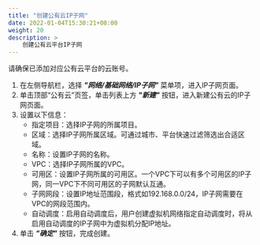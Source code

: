 ```yaml
---
title: "创建公有云IP子网"
date: 2022-01-04T15:30:21+08:00
weight: 20
description: >
    创建公有云平台IP子网
---
```


请确保已添加对应公有云平台的云账号。

1. 在左侧导航栏，选择 **_"网络/基础网络/IP子网"_** 菜单项，进入IP子网页面。
2. 单击顶部“公有云”页签，单击列表上方 **_"新建"_** 按钮，进入新建公有云的IP子网页面。
2. 设置以下信息：
    - 指定项目：选择IP子网的所属项目。
    - 区域：选择IP子网所属区域。可通过城市、平台快速过滤筛选出合适区域。
    - 名称：设置IP子网的名称。
    - VPC：选择IP子网所属的VPC。
    - 可用区：设置IP子网所属的可用区。一个VPC下可以有多个可用区的IP子网，同一VPC下不同可用区的子网默认互通。
    - 子网网段：设置IP地址范围段，格式如192.168.0.0/24，IP子网需要在VPC的网段范围内。
    - 自动调度：启用自动调度后，用户创建虚拟机网络指定自动调度时，将从启用自动调度的IP子网中为虚拟机分配IP地址。    
3. 单击 **_"确定"_** 按钮，完成创建。